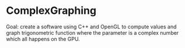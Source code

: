 # ComplexGraphing
Goal: create a software using C++ and OpenGL to compute values and graph trigonometric function where the parameter is a complex number which all happens on the GPU.
